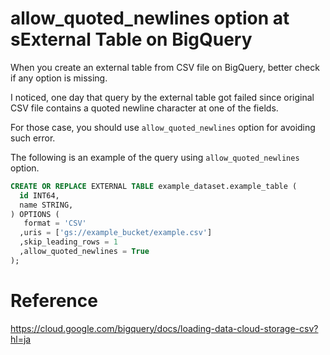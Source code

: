 # allow_quoted_newlines option at sExternal Table on BigQuery

When you create an external table from CSV file on BigQuery, better check if any option is missing.

I noticed, one day that query by the external table got failed since original CSV file contains a quoted newline character at one of the fields.

For those case, you should use `allow_quoted_newlines` option for avoiding such error. 

The following is an example of the query using `allow_quoted_newlines` option.


```sql
CREATE OR REPLACE EXTERNAL TABLE example_dataset.example_table (
  id INT64,
  name STRING,
) OPTIONS (
   format = 'CSV'
  ,uris = ['gs://example_bucket/example.csv']
  ,skip_leading_rows = 1
  ,allow_quoted_newlines = True
);
```

# Reference

https://cloud.google.com/bigquery/docs/loading-data-cloud-storage-csv?hl=ja
